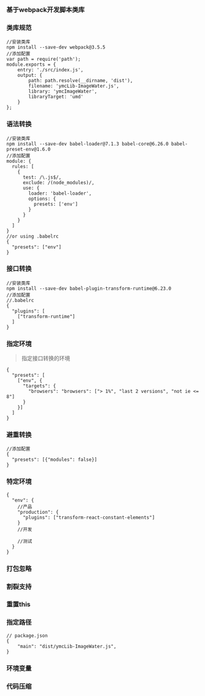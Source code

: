 ### 基于webpack开发脚本类库

### 类库规范
```
//安装类库
npm install --save-dev webpack@3.5.5
//添加配置
var path = require('path');
module.exports = {
	entry: './src/index.js',
	output: {
		path: path.resolve(__dirname, 'dist'),
		filename: 'ymcLib-ImageWater.js',
		library: 'ymcImageWater',
		libraryTarget: 'umd'
	}
};
```

### 语法转换
```
//安装类库
npm install --save-dev babel-loader@7.1.3 babel-core@6.26.0 babel-preset-env@1.6.0
//添加配置
module: {
  rules: [
    {
      test: /\.js$/,
      exclude: /(node_modules)/,
      use: {
        loader: 'babel-loader',
        options: {
          presets: ['env']
        }
      }
    }
  ]
}
//or using .babelrc
{
  "presets": ["env"]
}

```

### 接口转换
```
//安装类库
npm install --save-dev babel-plugin-transform-runtime@6.23.0
//添加配置
//.babelrc
{
  "plugins": [
    ["transform-runtime"]
  ]
}
```

### 指定环境

> 指定接口转换的环境

```
{
  "presets": [
    ["env", {
      "targets": {
        "browsers": "browsers": ["> 1%", "last 2 versions", "not ie <= 8"]
      }
    }]
  ]
}
```
### 避重转换
```
//添加配置
{
  "presets": [{"modules": false}]
}
```

### 特定环境
```
{
  "env": {
    //产品
    "production": {
      "plugins": ["transform-react-constant-elements"]
    }
    //开发
    
    //测试
  }
}
```



### 打包忽略

### 割裂支持

### 重置this

### 指定路径
```
// package.json
{
    "main": "dist/ymcLib-ImageWater.js",
}
```

### 环境变量

### 代码压缩
